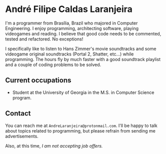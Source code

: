 # André Filipe Caldas Laranjeira

I'm a programmer from Brasília, Brazil who majored in Computer Engineering. I enjoy programming, architecting software, playing videogames and reading. I believe that good code needs to be commented, tested and refactored. No exceptions!

I specifically like to listen to Hans Zimmer's movie soundtracks and some videogame original soundtracks (Portal 2, Shatter, etc...) while programming. The hours fly by much faster with a good soundtrack playlist and a couple of coding problems to be solved.

## Current occupations

* Student at the University of Georgia in the M.S. in Computer Science program.

## Contact

You can reach me at `AndreLaranjeira@protonmail.com`. I'll be happy to talk about topics related to programming, but please refrain from sending me advertisements. 

Also, at this time, _I am not accepting job offers._
